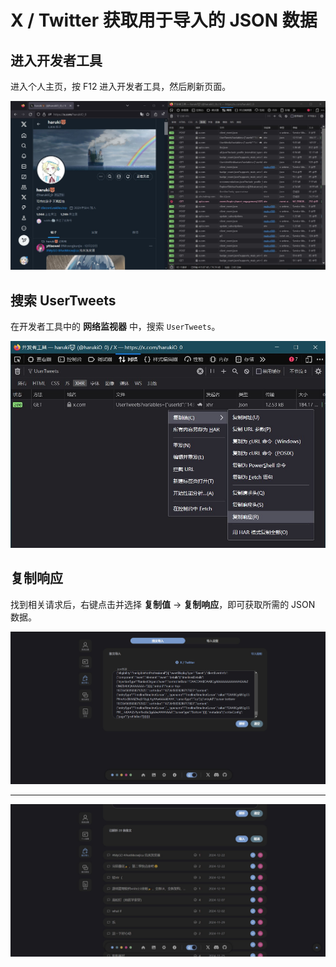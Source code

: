 # X / Twitter 获取用于导入的 JSON 数据

## 进入开发者工具
进入个人主页，按 F12 进入开发者工具，然后刷新页面。

![](../assets/2024-12-30_162236.jpg)

## 搜索 UserTweets
在开发者工具中的 **网络监视器** 中，搜索 `UserTweets`。

![](../assets/2024-12-30_162607.jpg)

## 复制响应
找到相关请求后，右键点击并选择 **复制值** -> **复制响应**，即可获取所需的 JSON 数据。

![](../assets/2024-12-30_163434.jpg)

---

![](../assets/2024-12-30_163532.jpg)